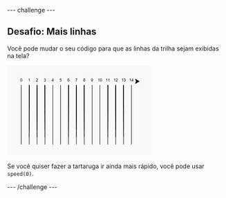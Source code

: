 \--- challenge \---

## Desafio: Mais linhas

Você pode mudar o seu código para que as linhas da trilha sejam exibidas na tela?

![screenshot](images/race-challenge1.png)

Se você quiser fazer a tartaruga ir ainda mais rápido, você pode usar `speed(0)`.

\--- /challenge \---